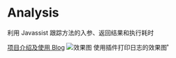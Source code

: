 # Analysis
利用 Javassist 跟踪方法的入参、返回结果和执行耗时

[项目介绍及使用 Blog](https://libery.cn/2019/01/02/android-track-log/)
![效果图](https://def-201655.cos.ap-shanghai.myqcloud.com/ic_analysis_trace.png)
使用插件打印日志的效果图˚